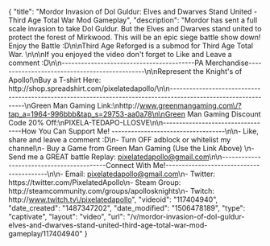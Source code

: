 {
    "title": "Mordor Invasion of Dol Guldur: Elves and Dwarves Stand United - Third Age Total War Mod Gameplay",
    "description": "Mordor has sent a full scale invasion to take Dol Guldur.  But the Elves and Dwarves stand united to protect the forest of Mirkwood.  This will be an epic siege battle show down!  Enjoy the Battle :D\n\nThird Age Reforged is a submod for Third Age Total War. \n\n\nIf you enjoyed the video don't forget to Like and Leave a comment :D\n\n-----------------------------------------PA Merchandise----------------------------------------------\n\nRepresent the Knight's of Apollo!\nBuy a T-shirt Here: http:\/\/shop.spreadshirt.com\/pixelatedapollo\/\n\n---------------------------------------------------------------------------------------------------------------\nGreen Man Gaming Link:\nhttp:\/\/www.greenmangaming.com\/?tap_a=1964-996bbb&tap_s=29753-aa0a78\n\nGreen Man Gaming Discount Code 20% Off:\nPIXELA-TEDAPO-LLOSVE\n\n----------------------------------How You Can Support Me! -----------------------------------\n\n- Like, share and leave a comment :D\n- Turn OFF adblock or whitelist my channel\n- Buy a Game from Green Man Gaming (Use the Link Above) \n- Send me a GREAT battle Replay: pixelatedapollo@gmail.com\n\n------------------------------------------Connect With Me!-----------------------------------------\n\n- Email: pixelatedapollo@gmail.com\n- Twitter: https:\/\/twitter.com\/PixelatedApollo\n- Steam Group:  http:\/\/steamcommunity.com\/groups\/apollosknights\n- Twitch: http:\/\/www.twitch.tv\/pixelatedapollo",
    "videoid": "117404940",
    "date_created": "1487347202",
    "date_modified": "1506478189",
    "type": "captivate",
    "layout": "video",
    "url": "\/v\/mordor-invasion-of-dol-guldur-elves-and-dwarves-stand-united-third-age-total-war-mod-gameplay\/117404940"
}